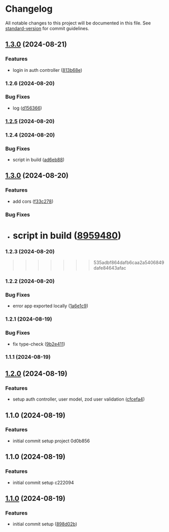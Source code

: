 # Changelog

All notable changes to this project will be documented in this file. See [standard-version](https://github.com/conventional-changelog/standard-version) for commit guidelines.

## [1.3.0](https://github.com/edo6661/01-websocket-chat-rn/compare/v1.2.6...v1.3.0) (2024-08-21)


### Features

* login in auth controller ([813b68e](https://github.com/edo6661/01-websocket-chat-rn/commit/813b68e8da9cfa244b96b4c4b3d76bb18ada2b8d))

### 1.2.6 (2024-08-20)


### Bug Fixes

* log ([d156366](https://github.com/edo6661/01-websocket-chat-rn/commit/d15636683f95745c161c69d8da067801e840f12d))

### [1.2.5](https://github.com/edo6661/01-websocket-chat-rn/compare/v1.2.4...v1.2.5) (2024-08-20)

### 1.2.4 (2024-08-20)

### Bug Fixes

- script in build ([ad6eb88](https://github.com/edo6661/01-websocket-chat-rn/commit/ad6eb88df931da0987805ab46e476256531e01d0))

## [1.3.0](https://github.com/edo6661/01-websocket-chat-rn/compare/v1.2.2...v1.3.0) (2024-08-20)

### Features

- add cors ([f33c278](https://github.com/edo6661/01-websocket-chat-rn/commit/f33c27873d8f1c56f0b15032ca404cad8356ee32))

### Bug Fixes

- # script in build ([8959480](https://github.com/edo6661/01-websocket-chat-rn/commit/8959480eb892cfe643e502ee7b6bb6a0bfd5a2ba))

### 1.2.3 (2024-08-20)

> > > > > > > 535adbf864dafb6caa2a5406849dafe84643afac

### 1.2.2 (2024-08-20)

### Bug Fixes

- error app exported locally ([1a6e1c9](https://github.com/edo6661/01-websocket-chat-rn/commit/1a6e1c98d7dcf0562c6be35ac785eac6d2e32b80))

### 1.2.1 (2024-08-19)

### Bug Fixes

- fix type-check ([9b2e411](https://github.com/edo6661/01-websocket-chat-rn/commit/9b2e411b82e48bb0230e9d18d1c5b7f3804a4df8))

### 1.1.1 (2024-08-19)

## [1.2.0](https://github.com/edo6661/01-websocket-chat-rn/compare/v1.1.0...v1.2.0) (2024-08-19)

### Features

- setup auth controller, user model, zod user validation ([cfcefa4](https://github.com/edo6661/01-websocket-chat-rn/commit/cfcefa4535685598902a4769db034464edbe5366))

## 1.1.0 (2024-08-19)

### Features

- initial commit setup project 0d0b856

## 1.1.0 (2024-08-19)

### Features

- initial commit setup c222094

## [1.1.0](https://github.com/edo6661/setup-ts/compare/v1.1.5...v1.1.0) (2024-08-19)

### Features

- initial commit setup ([898d02b](https://github.com/edo6661/setup-ts/commit/898d02b0cba459255fa5355317e2dd27c776267b))
